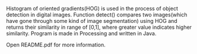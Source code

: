 Histogram of oriented gradients(HOG) is used in the process of object detection in digital images.
Function detect() compares two images(which have gone through some kind of image segmentation) using HOG and returns their similarity in range of [0,1], 
where greater value indicates higher similarity.
Program is made in Processing and written in Java.

Open README.pdf for more information.
